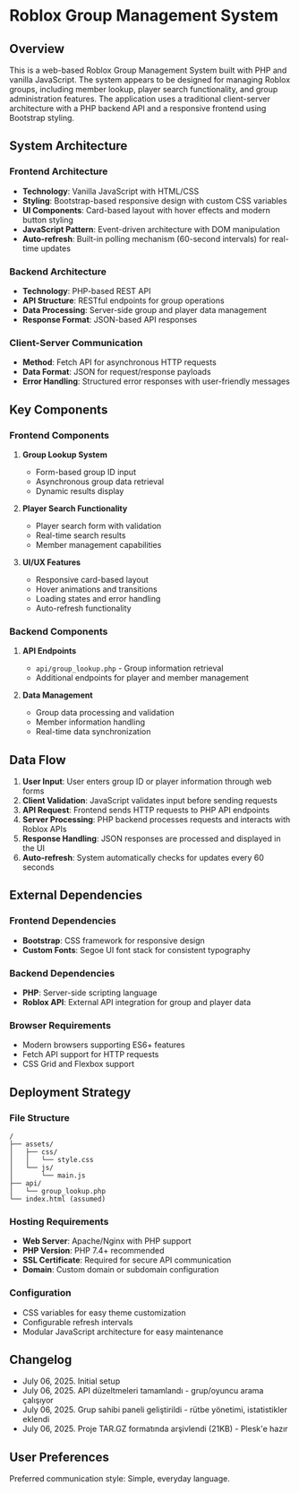 # Roblox Group Management System

## Overview

This is a web-based Roblox Group Management System built with PHP and vanilla JavaScript. The system appears to be designed for managing Roblox groups, including member lookup, player search functionality, and group administration features. The application uses a traditional client-server architecture with a PHP backend API and a responsive frontend using Bootstrap styling.

## System Architecture

### Frontend Architecture
- **Technology**: Vanilla JavaScript with HTML/CSS
- **Styling**: Bootstrap-based responsive design with custom CSS variables
- **UI Components**: Card-based layout with hover effects and modern button styling
- **JavaScript Pattern**: Event-driven architecture with DOM manipulation
- **Auto-refresh**: Built-in polling mechanism (60-second intervals) for real-time updates

### Backend Architecture
- **Technology**: PHP-based REST API
- **API Structure**: RESTful endpoints for group operations
- **Data Processing**: Server-side group and player data management
- **Response Format**: JSON-based API responses

### Client-Server Communication
- **Method**: Fetch API for asynchronous HTTP requests
- **Data Format**: JSON for request/response payloads
- **Error Handling**: Structured error responses with user-friendly messages

## Key Components

### Frontend Components
1. **Group Lookup System**
   - Form-based group ID input
   - Asynchronous group data retrieval
   - Dynamic results display

2. **Player Search Functionality**
   - Player search form with validation
   - Real-time search results
   - Member management capabilities

3. **UI/UX Features**
   - Responsive card-based layout
   - Hover animations and transitions
   - Loading states and error handling
   - Auto-refresh functionality

### Backend Components
1. **API Endpoints**
   - `api/group_lookup.php` - Group information retrieval
   - Additional endpoints for player and member management

2. **Data Management**
   - Group data processing and validation
   - Member information handling
   - Real-time data synchronization

## Data Flow

1. **User Input**: User enters group ID or player information through web forms
2. **Client Validation**: JavaScript validates input before sending requests
3. **API Request**: Frontend sends HTTP requests to PHP API endpoints
4. **Server Processing**: PHP backend processes requests and interacts with Roblox APIs
5. **Response Handling**: JSON responses are processed and displayed in the UI
6. **Auto-refresh**: System automatically checks for updates every 60 seconds

## External Dependencies

### Frontend Dependencies
- **Bootstrap**: CSS framework for responsive design
- **Custom Fonts**: Segoe UI font stack for consistent typography

### Backend Dependencies
- **PHP**: Server-side scripting language
- **Roblox API**: External API integration for group and player data

### Browser Requirements
- Modern browsers supporting ES6+ features
- Fetch API support for HTTP requests
- CSS Grid and Flexbox support

## Deployment Strategy

### File Structure
```
/
├── assets/
│   ├── css/
│   │   └── style.css
│   └── js/
│       └── main.js
├── api/
│   └── group_lookup.php
└── index.html (assumed)
```

### Hosting Requirements
- **Web Server**: Apache/Nginx with PHP support
- **PHP Version**: PHP 7.4+ recommended
- **SSL Certificate**: Required for secure API communication
- **Domain**: Custom domain or subdomain configuration

### Configuration
- CSS variables for easy theme customization
- Configurable refresh intervals
- Modular JavaScript architecture for easy maintenance

## Changelog

- July 06, 2025. Initial setup
- July 06, 2025. API düzeltmeleri tamamlandı - grup/oyuncu arama çalışıyor
- July 06, 2025. Grup sahibi paneli geliştirildi - rütbe yönetimi, istatistikler eklendi
- July 06, 2025. Proje TAR.GZ formatında arşivlendi (21KB) - Plesk'e hazır

## User Preferences

Preferred communication style: Simple, everyday language.